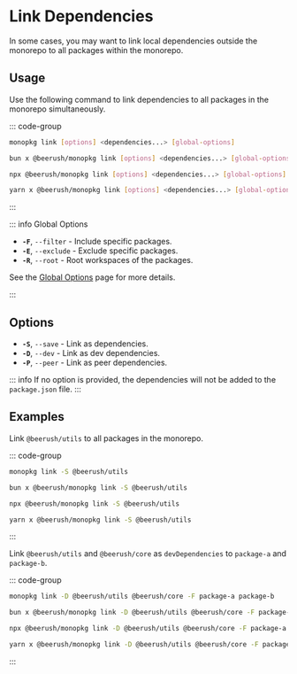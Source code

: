 # Link Dependencies

In some cases, you may want to link local dependencies outside the monorepo to all packages within the monorepo.

## Usage

Use the following command to link dependencies to all packages in the monorepo simultaneously.

::: code-group

```bash [Global]
monopkg link [options] <dependencies...> [global-options]
```

```bash [Bun]
bun x @beerush/monopkg link [options] <dependencies...> [global-options]
```

```bash [NPM]
npx @beerush/monopkg link [options] <dependencies...> [global-options]
```

```bash [Yarn]
yarn x @beerush/monopkg link [options] <dependencies...> [global-options]
```

:::

::: info Global Options

- **`-F`**, `--filter` - Include specific packages.
- **`-E`**, `--exclude` - Exclude specific packages.
- **`-R`**, `--root` - Root workspaces of the packages.

See the [Global Options](../guides/usage#global-options) page for more details.

:::

## Options

- **`-S`**, `--save` - Link as dependencies.
- **`-D`**, `--dev` - Link as dev dependencies.
- **`-P`**, `--peer` - Link as peer dependencies.

::: info
If no option is provided, the dependencies will not be added to the `package.json` file.
:::

## Examples

Link `@beerush/utils` to all packages in the monorepo.

::: code-group

```bash [Global]
monopkg link -S @beerush/utils
```

```bash [Bun]
bun x @beerush/monopkg link -S @beerush/utils
```

```bash [NPM]
npx @beerush/monopkg link -S @beerush/utils
```

```bash [Yarn]
yarn x @beerush/monopkg link -S @beerush/utils
```

:::

Link `@beerush/utils` and `@beerush/core` as `devDependencies` to `package-a` and `package-b`.

::: code-group

```bash [Global]
monopkg link -D @beerush/utils @beerush/core -F package-a package-b
```

```bash [Bun]
bun x @beerush/monopkg link -D @beerush/utils @beerush/core -F package-a package-b
```

```bash [NPM]
npx @beerush/monopkg link -D @beerush/utils @beerush/core -F package-a package-b
```

```bash [Yarn]
yarn x @beerush/monopkg link -D @beerush/utils @beerush/core -F package-a package-b
```

:::
